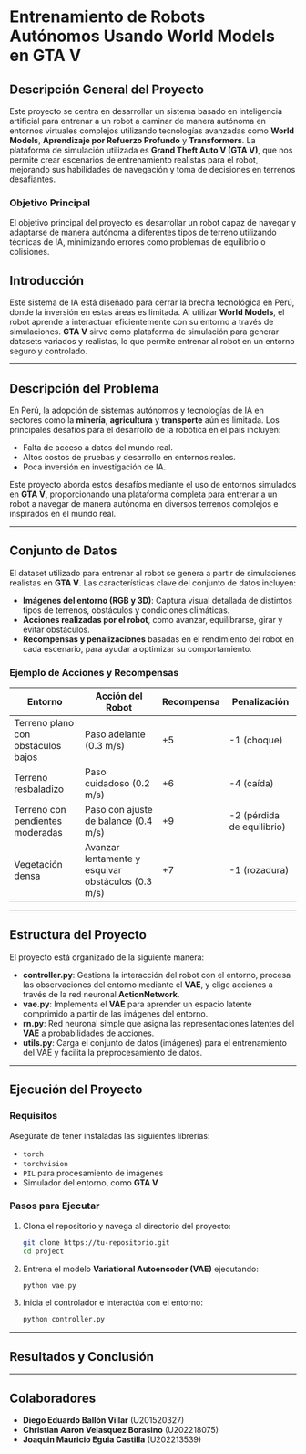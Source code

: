 # Entrenamiento de Robots Autónomos Usando World Models en GTA V

## Descripción General del Proyecto

Este proyecto se centra en desarrollar un sistema basado en inteligencia artificial para entrenar a un robot a caminar de manera autónoma en entornos virtuales complejos utilizando tecnologías avanzadas como **World Models**, **Aprendizaje por Refuerzo Profundo** y **Transformers**. La plataforma de simulación utilizada es **Grand Theft Auto V (GTA V)**, que nos permite crear escenarios de entrenamiento realistas para el robot, mejorando sus habilidades de navegación y toma de decisiones en terrenos desafiantes.

### Objetivo Principal
El objetivo principal del proyecto es desarrollar un robot capaz de navegar y adaptarse de manera autónoma a diferentes tipos de terreno utilizando técnicas de IA, minimizando errores como problemas de equilibrio o colisiones.

## Introducción

Este sistema de IA está diseñado para cerrar la brecha tecnológica en Perú, donde la inversión en estas áreas es limitada. Al utilizar **World Models**, el robot aprende a interactuar eficientemente con su entorno a través de simulaciones. **GTA V** sirve como plataforma de simulación para generar datasets variados y realistas, lo que permite entrenar al robot en un entorno seguro y controlado.

---

## Descripción del Problema

En Perú, la adopción de sistemas autónomos y tecnologías de IA en sectores como la **minería**, **agricultura** y **transporte** aún es limitada. Los principales desafíos para el desarrollo de la robótica en el país incluyen:
- Falta de acceso a datos del mundo real.
- Altos costos de pruebas y desarrollo en entornos reales.
- Poca inversión en investigación de IA.

Este proyecto aborda estos desafíos mediante el uso de entornos simulados en **GTA V**, proporcionando una plataforma completa para entrenar a un robot a navegar de manera autónoma en diversos terrenos complejos e inspirados en el mundo real.

---

## Conjunto de Datos

El dataset utilizado para entrenar al robot se genera a partir de simulaciones realistas en **GTA V**. Las características clave del conjunto de datos incluyen:
- **Imágenes del entorno (RGB y 3D)**: Captura visual detallada de distintos tipos de terrenos, obstáculos y condiciones climáticas.
- **Acciones realizadas por el robot**, como avanzar, equilibrarse, girar y evitar obstáculos.
- **Recompensas y penalizaciones** basadas en el rendimiento del robot en cada escenario, para ayudar a optimizar su comportamiento.

### Ejemplo de Acciones y Recompensas

| Entorno                            | Acción del Robot                                      | Recompensa | Penalización       |
|-------------------------------------|------------------------------------------------------|------------|--------------------|
| Terreno plano con obstáculos bajos  | Paso adelante (0.3 m/s)                              | +5         | -1 (choque)        |
| Terreno resbaladizo                 | Paso cuidadoso (0.2 m/s)                             | +6         | -4 (caída)         |
| Terreno con pendientes moderadas    | Paso con ajuste de balance (0.4 m/s)                 | +9         | -2 (pérdida de equilibrio) |
| Vegetación densa                    | Avanzar lentamente y esquivar obstáculos (0.3 m/s)   | +7         | -1 (rozadura)      |

---

## Estructura del Proyecto

El proyecto está organizado de la siguiente manera:

- **controller.py**: Gestiona la interacción del robot con el entorno, procesa las observaciones del entorno mediante el **VAE**, y elige acciones a través de la red neuronal **ActionNetwork**.
- **vae.py**: Implementa el **VAE** para aprender un espacio latente comprimido a partir de las imágenes del entorno.
- **rn.py**: Red neuronal simple que asigna las representaciones latentes del **VAE** a probabilidades de acciones.
- **utils.py**: Carga el conjunto de datos (imágenes) para el entrenamiento del VAE y facilita la preprocesamiento de datos.

---

## Ejecución del Proyecto

### Requisitos

Asegúrate de tener instaladas las siguientes librerías:
- `torch`
- `torchvision`
- `PIL` para procesamiento de imágenes
- Simulador del entorno, como **GTA V**

### Pasos para Ejecutar

1. Clona el repositorio y navega al directorio del proyecto:
    ```bash
    git clone https://tu-repositorio.git
    cd project
    ```

2. Entrena el modelo **Variational Autoencoder (VAE)** ejecutando:
    ```bash
    python vae.py
    ```

3. Inicia el controlador e interactúa con el entorno:
    ```bash
    python controller.py
    ```

---

## Resultados y Conclusión


---

## Colaboradores

- **Diego Eduardo Ballón Villar** (U201520327)
- **Christian Aaron Velasquez Borasino** (U202218075)
- **Joaquin Mauricio Eguia Castilla** (U202213539)